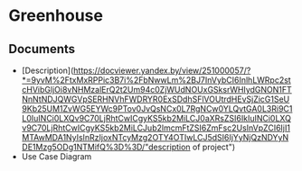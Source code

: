 # Greenhouse
## Documents
* [Description](https://docviewer.yandex.by/view/251000057/?*=9yvM%2FtxMxRPPic3B7i%2FbNwwLm%2BJ7InVybCI6InlhLWRpc2stcHVibGljOi8vNHMzalErQ2t2Um94c0ZjWUdNOUxGSksrWHIydGNON1FTNnNtNDJQWGVpSERHNVhFWDRYR0ExSDdhSFlVOUtrdHEvSjZicG1SeU9Kb25UM1ZvWG5EYWc9PTov0JvQsNCx0L7RgNCw0YLQvtGA0L3Ri9C1L0IuINCi0LXQv9C70LjRhtCwICgyKS5kb2MiLCJ0aXRsZSI6IkIuINCi0LXQv9C70LjRhtCwICgyKS5kb2MiLCJub2lmcmFtZSI6ZmFsc2UsInVpZCI6IjI1MTAwMDA1NyIsInRzIjoxNTcyMzg2OTY4OTIwLCJ5dSI6IjYyNjQzNDYyNDE1Mzg5ODg1NTMifQ%3D%3D/"description of project")
* Use Case Diagram
